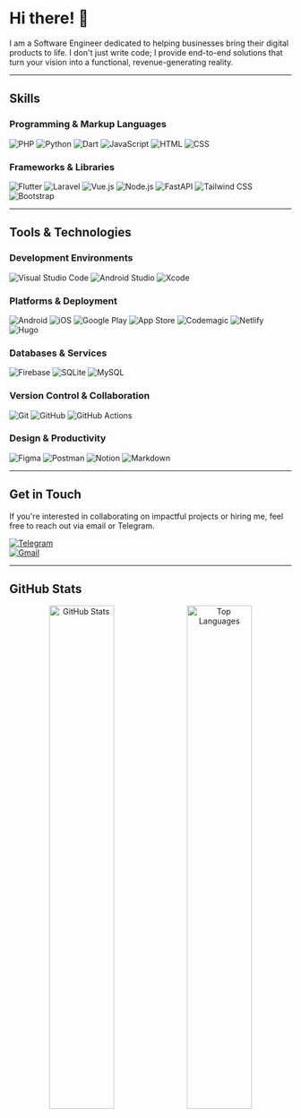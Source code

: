 # Hi there! 👋

I am a Software Engineer dedicated to helping businesses bring their digital products to life. I don't just write code; I provide end-to-end solutions that turn your vision into a functional, revenue-generating reality.

---

## Skills

### Programming & Markup Languages 
![PHP](https://img.shields.io/badge/PHP-777BB4?style=flat&logo=php&logoColor=white)  ![Python](https://img.shields.io/badge/Python-3776AB?style=flat&logo=python&logoColor=white)  ![Dart](https://img.shields.io/badge/Dart-0175C2?style=flat&logo=dart&logoColor=white)  ![JavaScript](https://img.shields.io/badge/JavaScript-F7DF1E?style=flat&logo=javascript&logoColor=black)  ![HTML](https://img.shields.io/badge/HTML-E34F26?style=flat&logo=html5&logoColor=white)  ![CSS](https://img.shields.io/badge/CSS-1572B6?style=flat&logo=css3&logoColor=white)  

### Frameworks & Libraries
![Flutter](https://img.shields.io/badge/Flutter-02569B?style=flat&logo=flutter&logoColor=white)  ![Laravel](https://img.shields.io/badge/Laravel-FF2D20?style=flat&logo=laravel&logoColor=white)  ![Vue.js](https://img.shields.io/badge/Vue.js-4FC08D?style=flat&logo=vuedotjs&logoColor=white)  ![Node.js](https://img.shields.io/badge/Node.js-339933?style=flat&logo=node.js&logoColor=white)  ![FastAPI](https://img.shields.io/badge/FastAPI-009688?style=flat&logo=fastapi&logoColor=white)  ![Tailwind CSS](https://img.shields.io/badge/Tailwind%20CSS-06B6D4?style=flat&logo=tailwindcss&logoColor=white)  ![Bootstrap](https://img.shields.io/badge/Bootstrap-7952B3?style=flat&logo=bootstrap&logoColor=white)  

---

## Tools & Technologies

### Development Environments
![Visual Studio Code](https://img.shields.io/badge/Visual%20Studio%20Code-007ACC?style=flat&logo=visualstudiocode&logoColor=white)  ![Android Studio](https://img.shields.io/badge/Android%20Studio-3DDC84?style=flat&logo=androidstudio&logoColor=white)  ![Xcode](https://img.shields.io/badge/Xcode-147EFB?style=flat&logo=xcode&logoColor=white)  

### Platforms & Deployment
![Android](https://img.shields.io/badge/Android-3DDC84?style=flat&logo=android&logoColor=white)  ![iOS](https://img.shields.io/badge/iOS-000000?style=flat&logo=apple&logoColor=white)  ![Google Play](https://img.shields.io/badge/Google%20Play-414141?style=flat&logo=googleplay&logoColor=white)  ![App Store](https://img.shields.io/badge/App%20Store-0D96F6?style=flat&logo=appstore&logoColor=white)  ![Codemagic](https://img.shields.io/badge/Codemagic-F45C2E?style=flat&logo=codemagic&logoColor=white)  ![Netlify](https://img.shields.io/badge/Netlify-00C7B7?style=flat&logo=netlify&logoColor=white)  ![Hugo](https://img.shields.io/badge/Hugo-FF4088?style=flat&logo=hugo&logoColor=white)  

### Databases & Services
![Firebase](https://img.shields.io/badge/Firebase-FFCA28?style=flat&logo=firebase&logoColor=black)  ![SQLite](https://img.shields.io/badge/SQLite-003B57?style=flat&logo=sqlite&logoColor=white)  ![MySQL](https://img.shields.io/badge/MySQL-4479A1?style=flat&logo=mysql&logoColor=white)  

### Version Control & Collaboration
![Git](https://img.shields.io/badge/Git-F05032?style=flat&logo=git&logoColor=white)  ![GitHub](https://img.shields.io/badge/GitHub-181717?style=flat&logo=github&logoColor=white)  ![GitHub Actions](https://img.shields.io/badge/GitHub%20Actions-2088FF?style=flat&logo=githubactions&logoColor=white)  

### Design & Productivity
![Figma](https://img.shields.io/badge/Figma-F24E1E?style=flat&logo=figma&logoColor=white)  ![Postman](https://img.shields.io/badge/Postman-FF6C37?style=flat&logo=postman&logoColor=white)  ![Notion](https://img.shields.io/badge/Notion-000000?style=flat&logo=notion&logoColor=white)  ![Markdown](https://img.shields.io/badge/Markdown-000000?style=flat&logo=markdown&logoColor=white)  

---

## Get in Touch

If you're interested in collaborating on impactful projects or hiring me, feel free to reach out via email or Telegram.

[![Telegram](https://img.shields.io/badge/Telegram-2CA5E0?style=for-the-badge&logo=telegram&logoColor=white)](https://t.me/said_albaqi)  
[![Gmail](https://img.shields.io/badge/Gmail-D14836?style=for-the-badge&logo=gmail&logoColor=white)](mailto:contact.utrodus@gmail.com)  

---

## GitHub Stats

<p align="center">
  <img src="https://github-readme-stats-eight-theta.vercel.app/api?username=utrodus&show_icons=true&theme=vue-dark&include_all_commits=true&count_private=true" alt="GitHub Stats" width="48%" />
  <img src="https://github-readme-stats-eight-theta.vercel.app/api/top-langs/?username=utrodus&layout=compact&langs_count=8&theme=vue-dark" alt="Top Languages" width="48%" />
</p>
